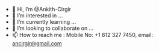 - 👋 Hi, I’m @Ankith-Cirgir
- 👀 I’m interested in ...
- 🌱 I’m currently learning ...
- 💞️ I’m looking to collaborate on ...
- 📫 How to reach me : Mobile No: +1 812 327 7450, email: ancirgir@gmail.com

<!---
Ankith-Cirgir/Ankith-Cirgir is a ✨ special ✨ repository because its `README.md` (this file) appears on your GitHub profile.
You can click the Preview link to take a look at your changes.
--->

